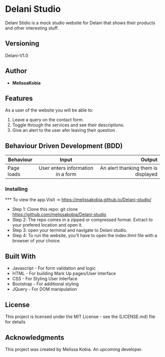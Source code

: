 # Delani Studio


  Delani Stidio is a mock studio website for Delani that shows their products and other interesting stuff.

## Versioning

 Delani-V1.0 

## Author

* **MelissaKobia**

## Features


As a user of the website you will be able to:

1. Leave a query on the contact form. 
2. Toggle through the services and see their descriptions.
3. Give an alert to the user afer leaving their question .



## Behaviour Driven Development (BDD)
|Behaviour 	           |    Input 	                 |       Output          |
|----------------------------------------------|:-----------------------------------:|-----------------------------:|       
|Page loads	                           |   User enters information in a form                            |       An alert thanking them is displayed  |                        |


### Installing

*** To view the app.Visit -> https://melissakobia.github.io/Delani-studio/
* Step 1:
Clone this repo: git clone https://github.com/melissakobia/Delani-studio
* Step 2:
The repo comes in a zipped or compressed format. Extract to your prefered location and open it.
* Step 3:
open your terminal and navigate to Delani studio.
* Step 4:
To run the website, you'll have to open the index.thml file with a browser of your choice.
    
    
## Built With

* Javascript - For form validation and logic
* HTML - For building Mark Up pages/User Interface
* CSS - For Styling User Interface
* Bootstrap - For additional styling
* JQuery - For DOM manipulation


## License

This project is licensed under the MIT License - see the (LICENSE.md) file for details

## Acknowledgments
This project was created by Melissa Kobia. An upcoming developer.